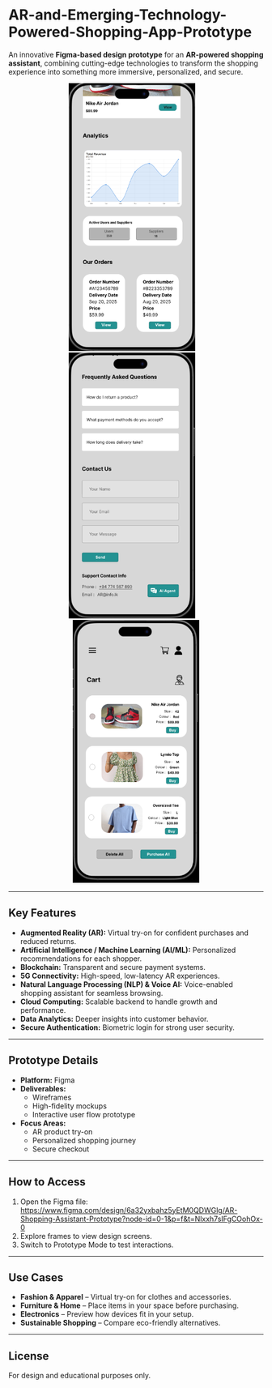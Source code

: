 # AR-and-Emerging-Technology-Powered-Shopping-App-Prototype


An innovative **Figma-based design prototype** for an **AR-powered shopping assistant**, combining cutting-edge technologies to transform the shopping experience into something more immersive, personalized, and secure. 

<p align="center">
  <img src="https://github.com/Ilmaa2003/AR-and-Emerging-Technology-Powered-Shopping-App-Prototype/blob/main/Project%20-%20AR%20Shopping%20App/Images/01.png" width="250" />
  &nbsp;&nbsp;&nbsp;
  <img src="https://github.com/Ilmaa2003/AR-and-Emerging-Technology-Powered-Shopping-App-Prototype/blob/main/Project%20-%20AR%20Shopping%20App/Images/02.png" width="250" />
  &nbsp;&nbsp;&nbsp;
  <img src="https://github.com/Ilmaa2003/AR-and-Emerging-Technology-Powered-Shopping-App-Prototype/blob/main/Project%20-%20AR%20Shopping%20App/Images/03.png" width="250" />
</p>

---

## Key Features
- **Augmented Reality (AR):** Virtual try-on for confident purchases and reduced returns.  
- **Artificial Intelligence / Machine Learning (AI/ML):** Personalized recommendations for each shopper.  
- **Blockchain:** Transparent and secure payment systems.  
- **5G Connectivity:** High-speed, low-latency AR experiences.  
- **Natural Language Processing (NLP) & Voice AI:** Voice-enabled shopping assistant for seamless browsing.  
- **Cloud Computing:** Scalable backend to handle growth and performance.  
- **Data Analytics:** Deeper insights into customer behavior.  
- **Secure Authentication:** Biometric login for strong user security.  

---

## Prototype Details
- **Platform:** Figma  
- **Deliverables:**  
  - Wireframes  
  - High-fidelity mockups  
  - Interactive user flow prototype  
- **Focus Areas:**  
  - AR product try-on  
  - Personalized shopping journey  
  - Secure checkout  

---

## How to Access
1. Open the Figma file: https://www.figma.com/design/6a32yxbahz5yEtM0QDWGlg/AR-Shopping-Assistant-Prototype?node-id=0-1&p=f&t=Nlxxh7sIFgCOohOx-0  
2. Explore frames to view design screens.  
3. Switch to Prototype Mode to test interactions.  

---

## Use Cases
- **Fashion & Apparel** – Virtual try-on for clothes and accessories.  
- **Furniture & Home** – Place items in your space before purchasing.  
- **Electronics** – Preview how devices fit in your setup.  
- **Sustainable Shopping** – Compare eco-friendly alternatives.  

---

## License
For design and educational purposes only.  
